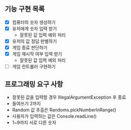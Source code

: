 ## 기능 구현 목록

- [x] 컴퓨터의 숫자 생성하기
- [x] 유저에게 숫자 입력 받기
  - 잘못된 값 입력 예외 처리
- [x] 유저의 값 정답 판별하기
- [x] 게임 종료 판단하기
- [x] 게임 재시작 여부 입력 받기
  - 잘못된 값 입력 예외 처리
- [ ] 게임 컨트롤러 구현하기

## 프로그래밍 요구 사항

* 잘못된 값을 입력할 경우 IllegalArgumentException 후 종료
* 들여쓰기 2까지
* Random 값 추출은 Randoms.pickNumberInRange()
* 사용자가 입력하는 값은 Console.readLine()
* 1~9까지 서로 다른 숫자